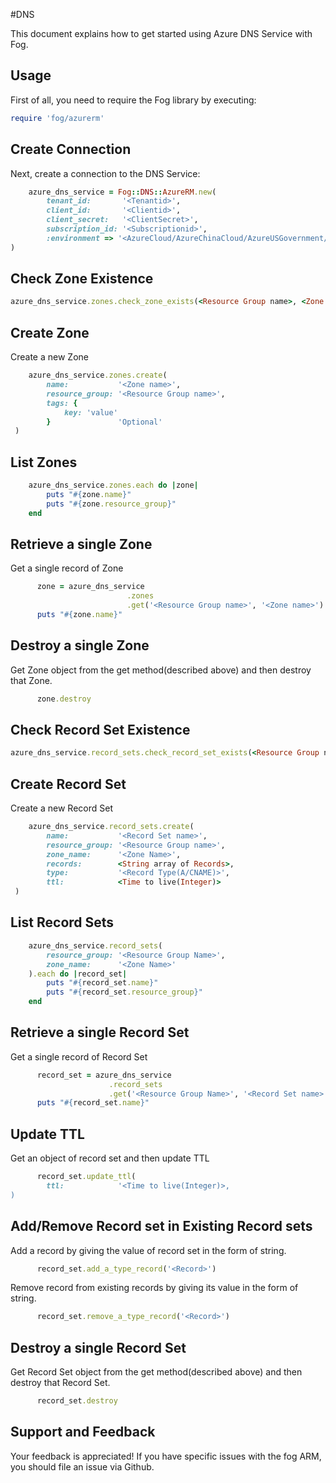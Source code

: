#DNS

This document explains how to get started using Azure DNS Service with Fog.

## Usage

First of all, you need to require the Fog library by executing:

```ruby
require 'fog/azurerm'
```

## Create Connection

Next, create a connection to the DNS Service:

```ruby
    azure_dns_service = Fog::DNS::AzureRM.new(
        tenant_id:       '<Tenantid>',                                                    # Tenant id of Azure Active Directory Application
        client_id:       '<Clientid>',                                                    # Client id of Azure Active Directory Application
        client_secret:   '<ClientSecret>',                                                # Client Secret of Azure Active Directory Application
        subscription_id: '<Subscriptionid>',                                              # Subscription id of an Azure Account
        :environment => '<AzureCloud/AzureChinaCloud/AzureUSGovernment/AzureGermanCloud>' # Azure cloud environment. Default is AzureCloud.
)
```

## Check Zone Existence

```ruby
azure_dns_service.zones.check_zone_exists(<Resource Group name>, <Zone name>)
```

## Create Zone

Create a new Zone

```ruby
    azure_dns_service.zones.create(
        name:           '<Zone name>',
        resource_group: '<Resource Group name>',
        tags: {
            key: 'value'
        }               'Optional'
 )
```
## List Zones

```ruby
    azure_dns_service.zones.each do |zone|
        puts "#{zone.name}"
        puts "#{zone.resource_group}"
    end
```

## Retrieve a single Zone

Get a single record of Zone

```ruby
      zone = azure_dns_service
                          .zones
                          .get('<Resource Group name>', '<Zone name>')
      puts "#{zone.name}"
```

## Destroy a single Zone

Get Zone object from the get method(described above) and then destroy that Zone.

```ruby
      zone.destroy
```

## Check Record Set Existence

```ruby
azure_dns_service.record_sets.check_record_set_exists(<Resource Group name>, <Record Set name>, <Zone name>, <Record Type(A/CNAME)>)
```

## Create Record Set

Create a new Record Set

```ruby
    azure_dns_service.record_sets.create(
        name:           '<Record Set name>',
        resource_group: '<Resource Group name>',
        zone_name:      '<Zone Name>',
        records:        <String array of Records>,
        type:           '<Record Type(A/CNAME)>',
        ttl:            <Time to live(Integer)>
 )
```

## List Record Sets

```ruby
    azure_dns_service.record_sets(
        resource_group: '<Resource Group Name>',
        zone_name:      '<Zone Name>'
    ).each do |record_set|
        puts "#{record_set.name}"
        puts "#{record_set.resource_group}"
    end
```

## Retrieve a single Record Set

Get a single record of Record Set

```ruby
      record_set = azure_dns_service
                      .record_sets
                      .get('<Resource Group Name>', '<Record Set name>', '<Zone Name>', '<Record Type>')
      puts "#{record_set.name}"
```

## Update TTL

Get an object of record set and then update TTL 

```ruby
      record_set.update_ttl(
        ttl:            '<Time to live(Integer)>, 
)
```

## Add/Remove Record set in Existing Record sets

Add a record by giving the value of record set in the form of string.

```ruby
      record_set.add_a_type_record('<Record>')
```

Remove record from existing records by giving its value in the form of string.

```ruby
      record_set.remove_a_type_record('<Record>')
```

## Destroy a single Record Set

Get Record Set object from the get method(described above) and then destroy that Record Set.

```ruby
      record_set.destroy
```

## Support and Feedback
Your feedback is appreciated! If you have specific issues with the fog ARM, you should file an issue via Github.
